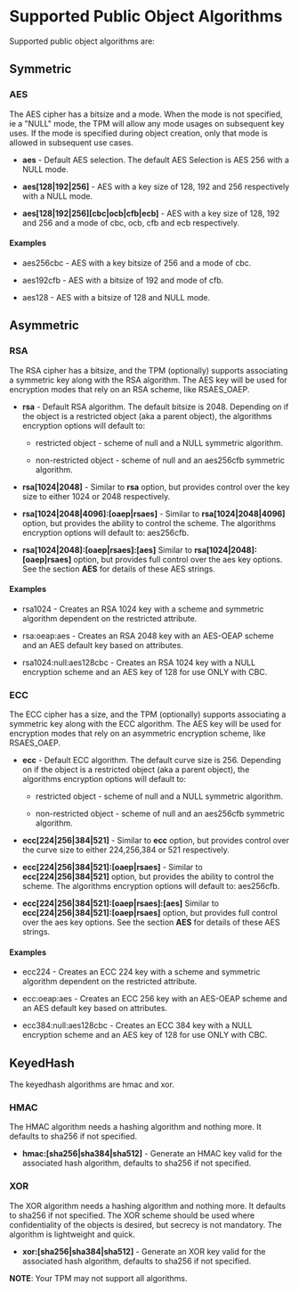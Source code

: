 # Supported Public Object Algorithms

Supported public object algorithms are:

## Symmetric
###  AES
The AES cipher has a bitsize and a mode. When the mode is not specified, ie a
"NULL" mode, the TPM will allow any mode usages on subsequent key uses. If the
mode is specified during object creation, only that mode is allowed in
subsequent use cases.

  * **aes** - Default AES selection. The default AES Selection is AES 256 with
    a NULL mode.

  * **aes[128|192|256]** - AES with a key size of 128, 192 and 256 respectively
    with a NULL mode.

  * **aes[128|192|256][cbc|ocb|cfb|ecb]** - AES with a key size of 128, 192 and
    256 and a mode of cbc, ocb, cfb and ecb respectively.

#### Examples

  * aes256cbc - AES with a key bitsize of 256 and a mode of cbc.

  * aes192cfb - AES with a bitsize of 192 and mode of cfb.

  * aes128 - AES with a bitsize of 128 and NULL mode.

## Asymmetric

### RSA

The RSA cipher has a bitsize, and the TPM (optionally) supports associating a symmetric
key along with the RSA algorithm. The AES key will be used for encryption modes that rely
on an RSA scheme, like RSAES_OAEP.

  * **rsa** -
    Default RSA algorithm. The default bitsize is 2048. Depending on if the object
    is a restricted object (aka a parent object), the algorithms encryption options will default to:

    * restricted object - scheme of null and a NULL symmetric algorithm.

    * non-restricted object - scheme of null and an aes256cfb symmetric algorithm.

  * **rsa[1024|2048]** -
    Similar to **rsa** option, but provides control over the key
    size to either 1024 or 2048 respectively.

  * **rsa[1024|2048|4096]:[oaep|rsaes]** -
    Similar to **rsa[1024|2048|4096]** option, but provides the ability
    to control the scheme. The algorithms encryption options will default to:
    aes256cfb.

  * **rsa[1024|2048]:[oaep|rsaes]:[aes]**
    Similar to **rsa[1024|2048]:[oaep|rsaes]** option, but provides
    full control over the aes key options. See the section **AES**
    for details of these AES strings.

#### Examples

  * rsa1024 - Creates an RSA 1024 key with a scheme and symmetric algorithm dependent on the restricted attribute.

  * rsa:oeap:aes - Creates an RSA 2048 key with an AES-OEAP scheme and an AES default key based on attributes.

  * rsa1024:null:aes128cbc - Creates an RSA 1024 key with a NULL encryption scheme and an AES key of 128 for use ONLY with CBC.

### ECC

The ECC cipher has a size, and the TPM (optionally) supports associating a symmetric
key along with the ECC algorithm. The AES key will be used for encryption modes that rely
on an asymmetric encryption scheme, like RSAES_OAEP.

  * **ecc** -
    Default ECC algorithm. The default curve size is 256. Depending on if the object
    is a restricted object (aka a parent object), the algorithms encryption options will default to:

    * restricted object - scheme of null and a NULL symmetric algorithm.

    * non-restricted object - scheme of null and an aes256cfb symmetric algorithm.

  * **ecc[224|256|384|521]** -
    Similar to **ecc** option, but provides control over the curve
    size to either 224,256,384 or 521 respectively.

  * **ecc[224|256|384|521]:[oaep|rsaes]** -
    Similar to **ecc[224|256|384|521]** option, but provides the ability
    to control the scheme. The algorithms encryption options will default to:
    aes256cfb.

  * **ecc[224|256|384|521]:[oaep|rsaes]:[aes]**
    Similar to **ecc[224|256|384|521]:[oaep|rsaes]** option, but provides
    full control over the aes key options. See the section **AES**
    for details of these AES strings.

#### Examples

  * ecc224 - Creates an ECC 224 key with a scheme and symmetric algorithm dependent on the restricted attribute.

  * ecc:oeap:aes - Creates an ECC 256 key with an AES-OEAP scheme and an AES default key based on attributes.

  * ecc384:null:aes128cbc - Creates an ECC 384 key with a NULL encryption scheme and an AES key of 128 for use ONLY with CBC.

## KeyedHash

 The keyedhash algorithms are hmac and xor.

### HMAC

The HMAC algorithm needs a hashing algorithm and nothing more. It defaults to
sha256 if not specified.

  * **hmac:[sha256|sha384|sha512]** -
    Generate an HMAC key valid for the associated hash algorithm, defaults to
    sha256 if not specified.


### XOR

The XOR algorithm needs a hashing algorithm and nothing more. It defaults to
sha256 if not specified. The XOR scheme should be used where confidentiality
of the objects is desired, but secrecy is not mandatory. The algorithm is
lightweight and quick.

  * **xor:[sha256|sha384|sha512]** -
    Generate an XOR key valid for the associated hash algorithm, defaults to
    sha256 if not specified.

**NOTE**: Your TPM may not support all algorithms.
